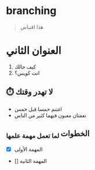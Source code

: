 # branching

> هذا اقتباس
# العنوان الثاني
1. كيف حالك
2. انت كويس؟
## ⏱️ لا تهدر وقتك
* اغتنم خمسا قبل خمس
* نعمتان مغبون فيهما كثير من الناس
## الخطوات<sub> لما تعمل مهمة علمها </sub>
- [x] المهمة الأولى
- [] المهمة الثانية
